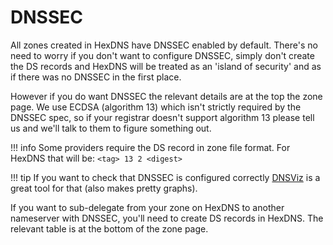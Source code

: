 # DNSSEC

All zones created in HexDNS have DNSSEC enabled by default.
There's no need to worry if you don't want to configure DNSSEC, simply don't
create the DS records and HexDNS will be treated as an 'island of security' and as if
there was no DNSSEC in the first place.

However if you do want DNSSEC the relevant details are at the top the zone page.
We use ECDSA (algorithm 13) which isn't strictly required by the DNSSEC spec,
so if your registrar doesn't support algorithm 13 please tell us and we'll talk
to them to figure something out.

!!! info
    Some providers require the DS record in zone file format. For HexDNS that will be:
    `<tag> 13 2 <digest>`

!!! tip
    If you want to check that DNSSEC is configured correctly 
    [DNSViz](https://dnsviz.net/) is a great tool for that (also makes pretty graphs).

If you want to sub-delegate from your zone on HexDNS to another nameserver with DNSSEC,
you'll need to create DS records in HexDNS. The relevant table is at the bottom of the
zone page.